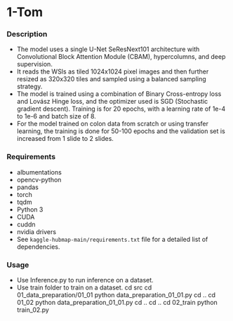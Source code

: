 # 1-Tom

### Description
- The model uses a single U-Net SeResNext101 architecture with Convolutional Block Attention Module (CBAM), hypercolumns, and deep supervision. 
- It reads the WSIs as tiled 1024x1024 pixel images and then further resized as 320x320 tiles and sampled using a balanced sampling strategy. 
- The model is trained using a combination of Binary Cross-entropy loss and Lovász Hinge loss, and the optimizer used is SGD (Stochastic gradient descent). Training is for 20 epochs, with a learning rate of 1e-4 to 1e-6 and batch size of 8.
- For the model trained on colon data from scratch or using transfer learning, the training is done for 50-100 epochs and the validation set is increased from 1 slide to 2 slides.

### Requirements
- albumentations
- opencv-python
- pandas
- torch
- tqdm
- Python 3
- CUDA 
- cuddn 
- nvidia drivers 
- See `kaggle-hubmap-main/requirements.txt` file for a detailed list of dependencies.

### Usage
- Use Inference.py to run inference on a dataset.
- Use train folder to train on a dataset.
    cd src
    cd 01_data_preparation/01_01
    python data_preparation_01_01.py
    cd ..
    cd 01_02
    python data_preparation_01_01.py
    cd ..
    cd ..
    cd 02_train
    python train_02.py

